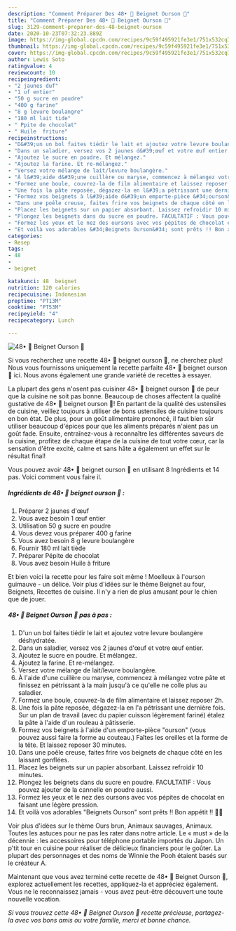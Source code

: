 ```yaml
---
description: "Comment Préparer Des 48• 🥯 Beignet Ourson 🐻"
title: "Comment Préparer Des 48• 🥯 Beignet Ourson 🐻"
slug: 3129-comment-preparer-des-48-beignet-ourson
date: 2020-10-23T07:32:23.889Z
image: https://img-global.cpcdn.com/recipes/9c59f495921fe3e1/751x532cq70/48•-🥯-beignet-ourson-🐻-photo-principale-de-la-recette.jpg
thumbnail: https://img-global.cpcdn.com/recipes/9c59f495921fe3e1/751x532cq70/48•-🥯-beignet-ourson-🐻-photo-principale-de-la-recette.jpg
cover: https://img-global.cpcdn.com/recipes/9c59f495921fe3e1/751x532cq70/48•-🥯-beignet-ourson-🐻-photo-principale-de-la-recette.jpg
author: Lewis Soto
ratingvalue: 4
reviewcount: 10
recipeingredient:
- "2 jaunes duf"
- "1 uf entier"
- "50 g sucre en poudre"
- "400 g farine"
- "8 g levure boulangre"
- "180 ml lait tide"
- " Ppite de chocolat"
- " Huile  friture"
recipeinstructions:
- "D&#39;un un bol faites tiédir le lait et ajoutez votre levure boulangère déshydratée."
- "Dans un saladier, versez vos 2 jaunes d&#39;œuf et votre œuf entier."
- "Ajoutez le sucre en poudre. Et mélangez."
- "Ajoutez la farine. Et re-mélangez."
- "Versez votre mélange de lait/levure boulangère."
- "À l&#39;aide d&#39;une cuillère ou maryse, commencez à mélangez votre pâte et finissez en pétrissant à la main jusqu&#39;à ce qu&#39;elle ne colle plus au saladier."
- "Formez une boule, couvrez-la de film alimentaire et laissez reposer 2h."
- "Une fois la pâte reposée, dégazez-la en l&#39;a pétrissant une dernière fois. Sur un plan de travail (avec du papier cuisson légèrement fariné) étalez la pâte à l&#39;aide d&#39;un rouleau à pâtisserie."
- "Formez vos beignets à l&#39;aide d&#39;un emporte-pièce &#34;ourson&#34; (vous pouvez aussi faire la forme au couteau.) Faîtes les oreilles et la forme de la tête. Et laissez reposer 30 minutes."
- "Dans une poêle creuse, faites frire vos beignets de chaque côté en les laissant gonflées."
- "Placez les beignets sur un papier absorbant. Laissez refroidir 10 minutes."
- "Plongez les beignets dans du sucre en poudre. FACULTATIF : Vous pouvez ajouter de la cannelle en poudre aussi."
- "Formez les yeux et le nez des oursons avec vos pépites de chocolat en faisant une légère pression."
- "Et voilà vos adorables &#34;Beignets Ourson&#34; sont prêts !! Bon appétit !! 🥯🐻"
categories:
- Resep
tags:
- 48
- 
- beignet

katakunci: 48  beignet 
nutrition: 120 calories
recipecuisine: Indonesian
preptime: "PT13M"
cooktime: "PT53M"
recipeyield: "4"
recipecategory: Lunch

---
```



![48• 🥯 Beignet Ourson 🐻](https://img-global.cpcdn.com/recipes/9c59f495921fe3e1/751x532cq70/48•-🥯-beignet-ourson-🐻-photo-principale-de-la-recette.jpg)

Si vous recherchez une recette 48• 🥯 beignet ourson 🐻, ne cherchez plus! Nous vous fournissons uniquement la recette parfaite 48• 🥯 beignet ourson 🐻 ici. Nous avons également une grande variété de recettes à essayer.

La plupart des gens n'osent pas cuisiner 48• 🥯 beignet ourson 🐻 de peur que la cuisine ne soit pas bonne. Beaucoup de choses affectent la qualité gustative de 48• 🥯 beignet ourson 🐻! En partant de la qualité des ustensiles de cuisine, veillez toujours à utiliser de bons ustensiles de cuisine toujours en bon état. De plus, pour un goût alimentaire prononcé, il faut bien sûr utiliser beaucoup d'épices pour que les aliments préparés n'aient pas un goût fade. Ensuite, entraînez-vous à reconnaître les différentes saveurs de la cuisine, profitez de chaque étape de la cuisine de tout votre cœur, car la sensation d'être excité, calme et sans hâte a également un effet sur le résultat final!

<!--inarticleads1-->

Vous pouvez avoir 48• 🥯 beignet ourson 🐻 en utilisant 8 Ingrédients et 14 pas. Voici comment vous faire il.

##### Ingrédients de 48• 🥯 beignet ourson 🐻 :

1. Préparer 2 jaunes d&#39;œuf
1. Vous avez besoin 1 œuf entier
1. Utilisation 50 g sucre en poudre
1. Vous devez vous préparer 400 g farine
1. Vous avez besoin 8 g levure boulangère
1. Fournir 180 ml lait tiède
1. Préparer  Pépite de chocolat
1. Vous avez besoin  Huile à friture


Et bien voici la recette pour les faire soit même ! Moelleux à l&#39;ourson guimauve - un délice. Voir plus d&#39;idées sur le thème Beignet au four, Beignets, Recettes de cuisine. Il n&#39;y a rien de plus amusant pour le chien que de jouer. 

<!--inarticleads2-->

##### 48• 🥯 Beignet Ourson 🐻 pas à pas :

1. D&#39;un un bol faites tiédir le lait et ajoutez votre levure boulangère déshydratée.
1. Dans un saladier, versez vos 2 jaunes d&#39;œuf et votre œuf entier.
1. Ajoutez le sucre en poudre. Et mélangez.
1. Ajoutez la farine. Et re-mélangez.
1. Versez votre mélange de lait/levure boulangère.
1. À l&#39;aide d&#39;une cuillère ou maryse, commencez à mélangez votre pâte et finissez en pétrissant à la main jusqu&#39;à ce qu&#39;elle ne colle plus au saladier.
1. Formez une boule, couvrez-la de film alimentaire et laissez reposer 2h.
1. Une fois la pâte reposée, dégazez-la en l&#39;a pétrissant une dernière fois. Sur un plan de travail (avec du papier cuisson légèrement fariné) étalez la pâte à l&#39;aide d&#39;un rouleau à pâtisserie.
1. Formez vos beignets à l&#39;aide d&#39;un emporte-pièce &#34;ourson&#34; (vous pouvez aussi faire la forme au couteau.) Faîtes les oreilles et la forme de la tête. Et laissez reposer 30 minutes.
1. Dans une poêle creuse, faites frire vos beignets de chaque côté en les laissant gonflées.
1. Placez les beignets sur un papier absorbant. Laissez refroidir 10 minutes.
1. Plongez les beignets dans du sucre en poudre. FACULTATIF : Vous pouvez ajouter de la cannelle en poudre aussi.
1. Formez les yeux et le nez des oursons avec vos pépites de chocolat en faisant une légère pression.
1. Et voilà vos adorables &#34;Beignets Ourson&#34; sont prêts !! Bon appétit !! 🥯🐻


Voir plus d&#39;idées sur le thème Ours brun, Animaux sauvages, Animaux. Toutes les astuces pour ne pas les rater dans notre article. Le « must » de la décennie : les accessoires pour téléphone portable importés du Japon. Un p&#39;tit tour en cuisine pour réaliser de délicieux financiers pour le goûter. La plupart des personnages et des noms de Winnie the Pooh étaient basés sur le créateur A. 

<!--inarticleads1-->

<p>
Maintenant que vous avez terminé cette recette de 48• 🥯 Beignet Ourson 🐻, explorez actuellement les recettes, appliquez-la et appréciez également. Vous ne le reconnaissez jamais - vous avez peut-être découvert une toute nouvelle vocation.
</p>

<p>
<i>Si vous trouvez cette 48• 🥯 Beignet Ourson 🐻 recette précieuse, partagez-la avec vos bons amis ou votre famille, merci et bonne chance.</i>
</p>
